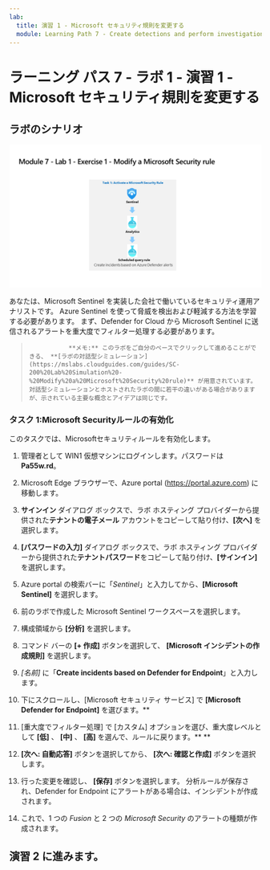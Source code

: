 ```yaml
---
lab:
  title: 演習 1 ‐ Microsoft セキュリティ規則を変更する
  module: Learning Path 7 - Create detections and perform investigations using Microsoft Sentinel
---
```


# ラーニング パス 7 - ラボ 1 - 演習 1 - Microsoft セキュリティ規則を変更する

## ラボのシナリオ

![ラボの概要。](../Media/SC-200-Lab_Diagrams_Mod7_L1_Ex1.png)

あなたは、Microsoft Sentinel を実装した会社で働いているセキュリティ運用アナリストです。 Azure Sentinel を使って脅威を検出および軽減する方法を学習する必要があります。 まず、Defender for Cloud から Microsoft Sentinel に送信されるアラートを重大度でフィルター処理する必要があります。 

>                **メモ:** このラボをご自分のペースでクリックして進めることができる、 **[ラボの対話型シミュレーション](https://mslabs.cloudguides.com/guides/SC-200%20Lab%20Simulation%20-%20Modify%20a%20Microsoft%20Security%20rule)** が用意されています。 対話型シミュレーションとホストされたラボの間に若干の違いがある場合がありますが、示されている主要な概念とアイデアは同じです。 


### タスク 1:Microsoft Securityルールの有効化

このタスクでは、Microsoftセキュリティルールを有効化します。

1. 管理者として WIN1 仮想マシンにログインします。パスワードは**Pa55w.rd**。  

1. Microsoft Edge ブラウザーで、Azure portal (https://portal.azure.com) に移動します。

1. **サインイン** ダイアログ ボックスで、ラボ ホスティング プロバイダーから提供された**テナントの電子メール** アカウントをコピーして貼り付け、**[次へ]** を選択します。

1. **[パスワードの入力]** ダイアログ ボックスで、ラボ ホスティング プロバイダーから提供された**テナントパスワード**をコピーして貼り付け、**[サインイン]** を選択します。

1. Azure portal の検索バーに「*Sentinel*」と入力してから、**[Microsoft Sentinel]** を選択します。

1. 前のラボで作成した Microsoft Sentinel ワークスペースを選択します。

1. 構成領域から **[分析]** を選択します。

1. コマンド バーの **[+ 作成]** ボタンを選択して、 **[Microsoft インシデントの作成規則]** を選択します。

1. *[名前]* に「**Create incidents based on Defender for Endpoint**」と入力します。

1. 下にスクロールし、[Microsoft セキュリティ サービス] で **[Microsoft Defender for Endpoint]** を選びます。**

1. [重大度でフィルター処理] で [カスタム] オプションを選び、重大度レベルとして **[低]** 、 **[中]** 、 **[高]** を選んで、ルールに戻ります。** **

1. **[次へ: 自動応答]** ボタンを選択してから、 **[次へ: 確認と作成]** ボタンを選択します。

1. 行った変更を確認し、 **[保存]** ボタンを選択します。 分析ルールが保存され、Defender for Endpoint にアラートがある場合は、インシデントが作成されます。

1. これで、1 つの *Fusion* と 2 つの *Microsoft Security* のアラートの種類が作成されます。

## 演習 2 に進みます。
